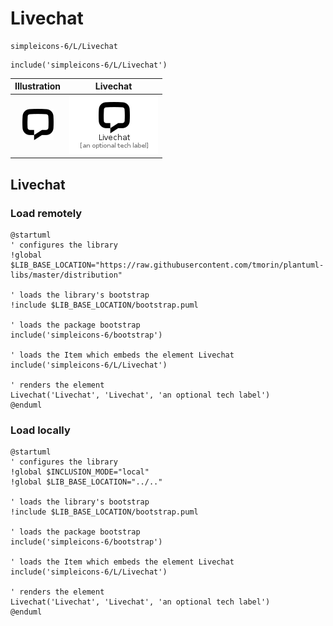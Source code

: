 # Livechat


```text
simpleicons-6/L/Livechat
```

```text
include('simpleicons-6/L/Livechat')
```



| Illustration | Livechat |
| :---: | :---: |
| ![illustration for Illustration](../../simpleicons-6/L/Livechat.png) | ![illustration for Livechat](../../simpleicons-6/L/Livechat.Local.png) |




## Livechat

### Load remotely
```plantuml
@startuml
' configures the library
!global $LIB_BASE_LOCATION="https://raw.githubusercontent.com/tmorin/plantuml-libs/master/distribution"

' loads the library's bootstrap
!include $LIB_BASE_LOCATION/bootstrap.puml

' loads the package bootstrap
include('simpleicons-6/bootstrap')

' loads the Item which embeds the element Livechat
include('simpleicons-6/L/Livechat')

' renders the element
Livechat('Livechat', 'Livechat', 'an optional tech label')
@enduml
```

### Load locally
```plantuml
@startuml
' configures the library
!global $INCLUSION_MODE="local"
!global $LIB_BASE_LOCATION="../.."

' loads the library's bootstrap
!include $LIB_BASE_LOCATION/bootstrap.puml

' loads the package bootstrap
include('simpleicons-6/bootstrap')

' loads the Item which embeds the element Livechat
include('simpleicons-6/L/Livechat')

' renders the element
Livechat('Livechat', 'Livechat', 'an optional tech label')
@enduml
```

